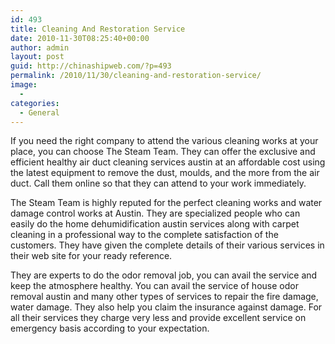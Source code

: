 ```yaml
---
id: 493
title: Cleaning And Restoration Service
date: 2010-11-30T08:25:40+00:00
author: admin
layout: post
guid: http://chinashipweb.com/?p=493
permalink: /2010/11/30/cleaning-and-restoration-service/
image:
  - 
categories:
  - General
---
```

If you need the right company to attend the various cleaning works at your place, you can choose The Steam Team. They can offer the exclusive and efficient healthy air duct cleaning services austin at an affordable cost using the latest equipment to remove the dust, moulds, and the more from the air duct. Call them online so that they can attend to your work immediately. 

The Steam Team is highly reputed for the perfect cleaning works and water damage control works at Austin. They are specialized people who can easily do the home dehumidification austin services along with carpet cleaning in a professional way to the complete satisfaction of the customers. They have given the complete details of their various services in their web site for your ready reference. 

They are experts to do the odor removal job, you can avail the service and keep the atmosphere healthy. You can avail the service of house odor removal austin and many other types of services to repair the fire damage, water damage. They also help you claim the insurance against damage. For all their services they charge very less and provide excellent service on emergency basis according to your expectation.